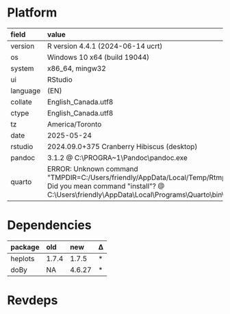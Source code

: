 # Platform

|field    |value                                                                                                                                                                                             |
|:--------|:-------------------------------------------------------------------------------------------------------------------------------------------------------------------------------------------------|
|version  |R version 4.4.1 (2024-06-14 ucrt)                                                                                                                                                                 |
|os       |Windows 10 x64 (build 19044)                                                                                                                                                                      |
|system   |x86_64, mingw32                                                                                                                                                                                   |
|ui       |RStudio                                                                                                                                                                                           |
|language |(EN)                                                                                                                                                                                              |
|collate  |English_Canada.utf8                                                                                                                                                                               |
|ctype    |English_Canada.utf8                                                                                                                                                                               |
|tz       |America/Toronto                                                                                                                                                                                   |
|date     |2025-05-24                                                                                                                                                                                        |
|rstudio  |2024.09.0+375 Cranberry Hibiscus (desktop)                                                                                                                                                        |
|pandoc   |3.1.2 @ C:\PROGRA~1\Pandoc\pandoc.exe                                                                                                                                                             |
|quarto   |ERROR: Unknown command "TMPDIR=C:/Users/friendly/AppData/Local/Temp/RtmpsfVZ8O/file9ec58a8431c". Did you mean command "install"? @ C:\Users\friendly\AppData\Local\Programs\Quarto\bin\quarto.exe |

# Dependencies

|package |old   |new    |Δ  |
|:-------|:-----|:------|:--|
|heplots |1.7.4 |1.7.5  |*  |
|doBy    |NA    |4.6.27 |*  |

# Revdeps

